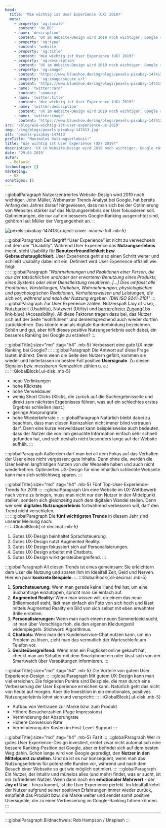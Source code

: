 ```yaml
---
head:
  title: 'Wie wichtig ist User Experience (UX) 2019?'
  meta:
    - property: 'og:locale'
      content: 'de_DE'
    - name: 'description'
      content: 'UX im Website-Design wird 2019 noch wichtiger. Google rät, sich bei der Website-Optimierung stärker auf das Nutzungserlebnis der User zu fokussieren.'
    - property: 'og:type'
      content: 'website'
    - property: 'og:title'
      content: 'Wie wichtig ist User Experience (UX) 2019?'
    - property: 'og:description'
      content: 'UX im Website-Design wird 2019 noch wichtiger. Google rät, sich bei der Website-Optimierung stärker auf das Nutzungserlebnis der User zu fokussieren.'
    - property: 'og:image'
      content: 'https://www.blueshoe.de/img/blogs/pexels-pixabay-147413.jpg'
    - property: 'og:image:secure_url'
      content: 'https://www.blueshoe.de/img/blogs/pexels-pixabay-147413.jpg'
    - name: 'twitter:card'
      content: 'summary'
    - name: 'twitter:title'
      content: 'Wie wichtig ist User Experience (UX) 2019?'
    - name: 'twitter:description'
      content: 'UX im Website-Design wird 2019 noch wichtiger. Google rät, sich bei der Website-Optimierung stärker auf das Nutzungserlebnis der User zu fokussieren.'
    - name: 'twitter:image'
      content: 'https://www.blueshoe.de/img/blogs/pexels-pixabay-147413.jpg'
src: '/blog/wie-wichtig-ist-user-experience-ux-2019'
img: '/img/blogs/pexels-pixabay-147413.jpg'
alt: 'pexels-pixabay-147413'
preTitle: "Maximales Nutzungserlebnis!"
title: "Wie wichtig ist User Experience (UX) 2019?"
description: 'UX im Website-Design wird 2019 noch wichtiger. Google rät, sich bei der Website-Optimierung stärker auf das Nutzungserlebnis der User zu fokussieren.'
date: '29.04.2019'
autor:
  - Melanie
technologie: []
marketing: 
  - UX
sonstiges: []
---
```

::globalParagraph
Nutzerzentriertes Website-Design wird 2019 noch wichtiger. John Müller, Webmaster Trends Analyst bei Google, hat bereits Anfang des Jahres darauf hingewiesen, dass man sich bei der Optimierung von Websites stärker auf das Nutzungserlebnis der User fokussieren soll. Optimierungen, die nur auf ein besseres Google-Ranking ausgerichtet sind, gehören laut Müller der Vergangenheit an.
::
<!--more-->

![pexels-pixabay-147413](/img/blogs/pexels-pixabay-147413.jpg){.object-cover .max-w-full .mb-5}

:::globalParagraph
Der Begriff “User Experience” ist nicht zu verwechseln mit dem der “Usability”. Während User Experience das **Nutzungserlebnis** meint, steht Usability für **Benutzerfreundlichkeit bzw. Gebrauchstauglichkeit**. User Experience geht also einen Schritt weiter und schließt Usability dabei mit ein. Definiert wird User Experience offiziell wie folgt:    
:::
:::globalParagraph
_"Wahrnehmungen und Reaktionen einer Person, die aus der tatsächlichen und/oder der erwarteten Benutzung eines Produkts, eines Systems oder einer Dienstleistung resultieren. [...] Dies umfasst alle Emotionen, Vorstellungen, Vorlieben, Wahrnehmungen, physiologischen und psychologischen Reaktionen, Verhaltensweisen und Leistungen, die sich vor, während und nach der Nutzung ergeben. (DIN ISO 9241-210)"_
:::
:::globalParagraph
Zur User Experience zählen: Nutzerspaß (Joy of Use), Nutzbarkeit (Usability), Nutzwert (Utility) und [barrierefreier Zugang](/blog/barrierefreie-webseite-erstellen/){.bs-link-blue} (Accessibility). All diese Faktoren tragen dazu bei, das Nutzer sich auf der Seite “wohlfühlen” und dementsprechend auch wieder dorthin zurückkehren. Das könnte man als digitale Kundenbindung bezeichnen. Schön und gut, aber hilft dieses positive Nutzungserlebnis auch dabei, ein besseres Ranking bei Google zu erzielen?
:::

:::globalTitle{:size="md" :tag="h4" .mb-5}
Verbessert eine gute UX mein Ranking bei Google?
:::
:::globalParagraph
Die Antwort auf diese Frage lautet: indirekt. Denn wenn die Seite den Nutzern gefällt, kommen sie wieder und hinterlassen im besten Fall positive **Usersignale**. Zu diesen Signalen bzw. messbaren Kennzahlen zählen u. a.:  
:::
:::GlobalBlock{.ul-disk .mb-5}
- neue Verlinkungen
- hohe Klickrate
- hohe Verweildauer
- wenig Short Clicks (Klicks, die zurück auf die Suchergebnisseite und direkt zum nächsten Ergebnisses führen, was auf ein schlechtes erstes Ergebnis schließen lässt.)
- geringe Absprungrate
- hohe Wiederkehrrate
:::
:::globalParagraph
Natürlich bleibt dabei zu beachten, dass man diesen Kennzahlen nicht immer blind vertrauen darf. Denn eine kurze Verweildauer kann beispielsweise auch bedeuten, dass der Nutzer die von ihm gesuchte Information einfach sehr schnell gefunden hat, und sich deshalb nicht besonders lange auf der Website aufhält.
:::

:::globalParagraph
Außerdem darf man bei all dem Fokus auf das Verhalten der User eines nicht vergessen: gute Inhalte. Denn ohne die, werden die User keinen langfristigen Nutzen von der Webseite haben und auch nicht wiederkehren. Optimiertes UX-Design für eine inhaltlich schlechte Webseite kann man sich schlichtweg sparen.
:::

:::globalTitle{:size="md" :tag="h4" .mb-5}
Fünf Top-User-Experience-Trends für 2019
:::
:::globalParagraph
Um eine Website im UX-Wettbewerb nach vorne zu bringen, muss man nicht nur den Nutzer in den Mittelpunkt stellen, sondern sich gleichzeitig auch dem digitalen Wandel stellen. Denn wer sein **digitales Nutzungserlebnis** fortwährend verbessern will, darf den Trend nicht verschlafen.  
:::
:::globalParagraph
Die **fünf wichtigsten Trends** in diesem Jahr sind unserer Meinung nach:  
:::
:::GlobalBlock{.ol-decimal .mb-5}
1. Gutes UX-Design beinhaltet Sprachsteuerung.
2. Gutes UX-Design nutzt Augmented Reality.
3. Gutes UX-Design fokussiert sich auf Personalisierungen.
4. Gutes UX-Design arbeitet mit Chatbots.
5. Gutes UX-Design wirkt geräteübergreifend.
:::

:::globalParagraph
All diesen Trends ist eines gemeinsam: Sie erleichtern dem User die Nutzung und sparen ihm im Idealfall Zeit, Geld und Nerven. Hier ein paar **konkrete Beispiele**:
:::
:::GlobalBlock{.ol-decimal .mb-5}
1. **Sprachsteuerung:** Wenn man gerade keine Hand frei hat, um eine Suchanfrage einzutippen, spricht man sie einfach auf.
2. **Augmented Reality:** Wenn man wissen will, ob einem das neue Brillenmodell steht, lädt man einfach ein Foto von sich hoch und lässt mittels Augmented Reality ein Bild von sich selbst mit eben erwähnter Brille erstellen.
3. **Personalisierungen:** Wenn man nach einem neuen Sommerkleid sucht, ist man über Vorschläge froh, die den eigenen Kleidungsstil widerspiegeln. Stichwort: Algorithmus.
4. **Chatbots:** Wenn man den Kundenservice-Chat nutzen kann, um ein Problem zu lösen, zieht man das vermutlich der Warteschleife am Telefon vor.
5. **Geräteübergreifend:** Wenn man ein Flugticket online gekauft hat, checkt man am Schalter mit dem Smartphone ein oder lässt sich von der Smartwatch über Verspätungen informieren.
:::

:::globalTitle{:size="md" :tag="h4" .mb-5}
Die Vorteile von gutem User Experience-Design
:::
:::globalParagraph
Mit gutem UX-Design kann man viel erreichen. Die folgenden Punkte sind Beispiele, die man durch eine Verbesserung der User Experience erreichen kann. Natürlich geht das nicht von heute auf morgen. Aber die Investition in ein emotionales, positives Nutzungserlebnis lohnt sich und verspricht:
:::
:::GlobalBlock{.ul-disk .mb-5}
- Aufbau von Vertrauen zur Marke bzw. zum Produkt
- Höhere Besucherzahlen (Page Impressions)
- Verminderung der Absprungrate
- Höhere Conversion Rate
- Verminderung der Kosten im First-Level-Support
:::

:::globalTitle{:size="md" :tag="h4" .mb-5}
Fazit
:::
:::globalParagraph
Wer in gutes User Experience-Design investiert, erntet zwar nicht automatisch eine bessere Ranking-Position bei Google, aber er befindet sich auf dem besten Weg dahin. Schon lange wird von Google gepredigt, den **Nutzer in den Mittelpunkt zu stellen**. Und da ist es nur konsequent, wenn man das Nutzungserlebnis für potenzielle Kunden vor, während und nach dem Besuch einer Webseite so gut wie möglich optimiert.
:::
:::globalParagraph
Ein Nutzer, der intuitiv und mühelos alles (und mehr) findet, was er sucht, ist ein zufriedener Nutzer. Wenn dann noch ein **emotionaler Mehrwert** - der **Joy of Use** - hinzu kommt, ist die User Experience perfekt. Im Idealfall kehrt der Nutzer aufgrund seiner positiven Erfahrungen immer wieder zurück, empfiehlt das Produkt bzw. die Marke weiter und sendet somit positive Usersignale, die zu einer Verbesserung im Google-Ranking führen können.
:::

<hr class="mb-4">

:::globalParagraph
Bildnachweis: Rob Hampson / Unsplash
:::
